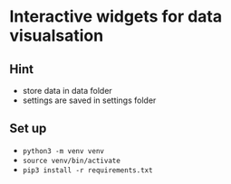 # Interactive widgets for data visualsation
## Hint
* store data in data folder
* settings are saved in settings folder
## Set up
* `python3 -m venv venv`
* `source venv/bin/activate`
* `pip3 install -r requirements.txt`
